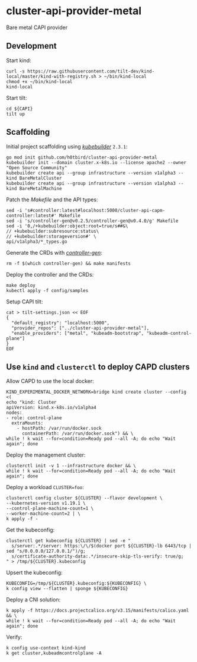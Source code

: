 # cluster-api-provider-metal
Bare metal CAPI provider

## Development

Start kind:
```
curl -s https://raw.githubusercontent.com/tilt-dev/kind-local/master/kind-with-registry.sh > ~/bin/kind-local
chmod +x ~/bin/kind-local
kind-local
```

Start tilt:
```
cd ${CAPI}
tilt up
```

## Scaffolding
Initial project scaffolding using *[kubebuilder](https://github.com/kubernetes-sigs/kubebuilder)* `2.3.1`:
```
go mod init github.com/h0tbird/cluster-api-provider-metal
kubebuilder init --domain cluster.x-k8s.io --license apache2 --owner "Open Source Community"
kubebuilder create api --group infrastructure --version v1alpha3 --kind BareMetalCluster
kubebuilder create api --group infrastructure --version v1alpha3 --kind BareMetalMachine
```

Patch the *Makefile* and the API types:
```
sed -i 's#controller:latest#localhost:5000/cluster-api-capm-controller:latest#' Makefile
sed -i 's/controller-gen@v0.2.5/controller-gen@v0.4.0/g' Makefile
sed -i '0,/+kubebuilder:object:root=true/s##&\
// +kubebuilder:subresource:status\
// +kubebuilder:storageversion#' \
api/v1alpha3/*_types.go
```

Generate the CRDs with *[controller-gen](https://github.com/kubernetes-sigs/controller-tools)*:
```
rm -f $(which controller-gen) && make manifests
```

Deploy the controller and the CRDs:
```
make deploy
kubectl apply -f config/samples
```

Setup CAPI tilt:
```
cat > tilt-settings.json << EOF
{
  "default_registry": "localhost:5000",
  "provider_repos": ["../cluster-api-provider-metal"],
  "enable_providers": ["metal", "kubeadm-bootstrap", "kubeadm-control-plane"]
}
EOF
```

## Use `kind` and `clusterctl` to deploy CAPD clusters

Allow CAPD to use the local docker:
```
KIND_EXPERIMENTAL_DOCKER_NETWORK=bridge kind create cluster --config <(
echo "kind: Cluster
apiVersion: kind.x-k8s.io/v1alpha4
nodes:
- role: control-plane
  extraMounts:
    - hostPath: /var/run/docker.sock
      containerPath: /var/run/docker.sock") && \
while ! k wait --for=condition=Ready pod --all -A; do echo "Wait again"; done
```

Deploy the management cluster:
```
clusterctl init -v 1 --infrastructure docker && \
while ! k wait --for=condition=Ready pod --all -A; do echo "Wait again"; done
```

Deploy a workload `CLUSTER=foo`:
```
clusterctl config cluster ${CLUSTER} --flavor development \
--kubernetes-version v1.19.1 \
--control-plane-machine-count=1 \
--worker-machine-count=2 | \
k apply -f -
```

Get the kubeconfig:
```
clusterctl get kubeconfig ${CLUSTER} | sed -e "
  s/server:.*/server: https:\/\/$(docker port ${CLUSTER}-lb 6443/tcp | sed "s/0.0.0.0/127.0.0.1/")/g;
  s/certificate-authority-data:.*/insecure-skip-tls-verify: true/g;
" > /tmp/${CLUSTER}.kubeconfig
```

Upsert the kubeconfig:
```
KUBECONFIG=/tmp/${CLUSTER}.kubeconfig:${KUBECONFIG} \
k config view --flatten | sponge ${KUBECONFIG}
```

Deploy a CNI solution:
```
k apply -f https://docs.projectcalico.org/v3.15/manifests/calico.yaml && \
while ! k wait --for=condition=Ready pod --all -A; do echo "Wait again"; done
```

Verify:
```
k config use-context kind-kind
k get cluster,kubeadmcontrolplane -A
```
